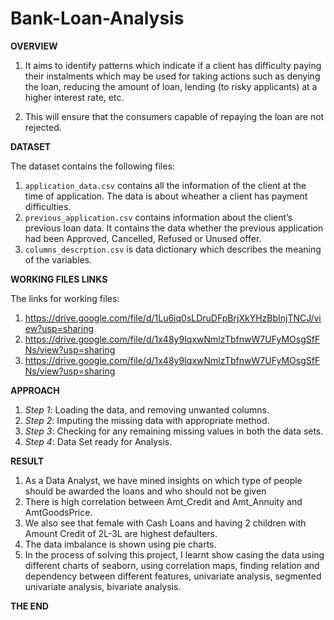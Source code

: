 # Bank-Loan-Analysis

**OVERVIEW**

1. It aims to identify patterns which indicate if a client has difficulty paying their instalments which may be used for taking actions such as denying the loan, reducing the amount of loan, lending (to risky applicants) at a higher interest rate, etc.

2. This will ensure that the consumers capable of repaying the loan are not rejected.

**DATASET**

The dataset contains the following files:
1. `application_data.csv` contains all the information of the client at the time of application. The data is about wheather a client has payment difficulties.
2. `previous_application.csv` contains information about the client’s previous loan data. It contains the data whether the previous application had been Approved, Cancelled, Refused or Unused offer.
3. `columns_descrption.csv` is data dictionary which describes the meaning of the variables.

**WORKING FILES LINKS**

The links for working files:
1. https://drive.google.com/file/d/1Lu6iq0sLDruDFpBrjXkYHzBbInjTNCJ/view?usp=sharing
2. https://drive.google.com/file/d/1x48y9IqxwNmlzTbfnwW7UFyMOsgSfFNs/view?usp=sharing
3. https://drive.google.com/file/d/1x48y9IqxwNmlzTbfnwW7UFyMOsgSfFNs/view?usp=sharing

**APPROACH**

1. _Step 1_: Loading the data, and removing unwanted columns.
2. _Step 2_: Imputing the missing data with appropriate method.
3. _Step 3_: Checking for any remaining missing values in both the data sets.
4. _Step 4_: Data Set ready for Analysis.

**RESULT**

1. As a Data Analyst, we have mined insights on which type of people should be awarded the loans and who should not be given
2. There is high correlation between Amt_Credit and Amt_Annuity and AmtGoodsPrice.
3. We also see that female with Cash Loans and having 2 children with Amount Credit of 2L-3L are highest defaulters.
4. The data imbalance is shown using pie charts.
5. In the process of solving this project, I learnt show casing the data using different charts of seaborn, using correlation maps, finding relation and dependency between different features, univariate analysis, segmented univariate analysis, bivariate analysis.

**THE END**
